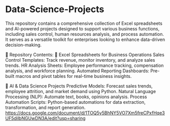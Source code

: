 # Data-Science-Projects
This repository contains a comprehensive collection of Excel spreadsheets and AI-powered projects designed to support various business functions, including sales control, human resources analysis, and process automation. It serves as a versatile toolkit for enterprises looking to enhance data-driven decision-making.

📂 Repository Contents:
📌 Excel Spreadsheets for Business Operations
Sales Control Templates: Track revenue, monitor inventory, and analyze sales trends.
HR Analysis Sheets: Employee performance tracking, compensation analysis, and workforce planning.
Automated Reporting Dashboards: Pre-built macros and pivot tables for real-time business insights.

📌 AI & Data Science Projects
Predictive Models: Forecast sales trends, employee attrition, and market demand using Python.
Natural Language Processing (NLP): Automate text, books, opinions analysis.
Process Automation Scripts: Python-based automations for data extraction, transformation, and report generation.
https://docs.google.com/document/d/1TOQ5y5BhNY5VO7Xm5freCPxfHqe3UF5dilbNGUwDN3A/edit?usp=sharing
